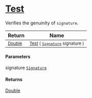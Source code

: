 # [Test](./Verifier-100664171.md)

Verifies the genuinity of `signature`.

| Return | Name | 
| --- | --- | 
| <sub>[Double](https://docs.microsoft.com/en-us/dotnet/api/System.Double)</sub>| <sub>[Test](./Verifier-100664171.md) ( [`Signature`](./../../Signature.md) signature )</sub>| <br>


#### Parameters
 signature  [`Signature`](./../../Signature.md)
#### Returns
[Double](https://docs.microsoft.com/en-us/dotnet/api/System.Double)